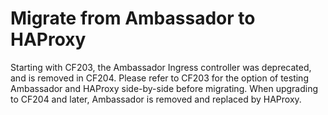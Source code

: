 # Migrate from Ambassador to HAProxy

Starting with CF203, the Ambassador Ingress controller was deprecated, and is removed in CF204. Please refer to CF203 for the option of testing Ambassador and HAProxy side-by-side before migrating. When upgrading to CF204 and later, Ambassador is removed and replaced by HAProxy.
